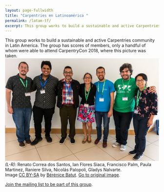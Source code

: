 ```yaml
---
layout: page-fullwidth
title: "Carpentries en Latinoamérica "
permalink: /latam-tf/
excerpt: This group works to build a sustainable and active Carpentries community in Latin America.
---
```



This group works to build a sustainable and active Carpentries community in Latin America. 
The group has scores of members, only a handful of whom were able to attend CarpentryCon 2018, 
where this picture was taken. 
![Carpentries en Latinoamérica ](/images/minilatam.jpg "Carpentries en Latinoamérica")   
_(L-R)_: Renato Correa dos Santos, Ian Flores Siaca, Francisco Palm, Paula Martinez, Raniere Silva, Nicolás Palopoli, Gladys Nalvarte.   
Image [CC BY-SA](https://creativecommons.org/licenses/by-sa/3.0/) by [Bérénice Batut](https://www.flickr.com/photos/134305289@N03). [Go to original image](https://www.flickr.com/photos/134305289@N03/40708276920/in/album-72157667641880727/). 

[Join the mailing list to be part of this group](https://carpentries.topicbox.com/groups/local-latinoamerica).
